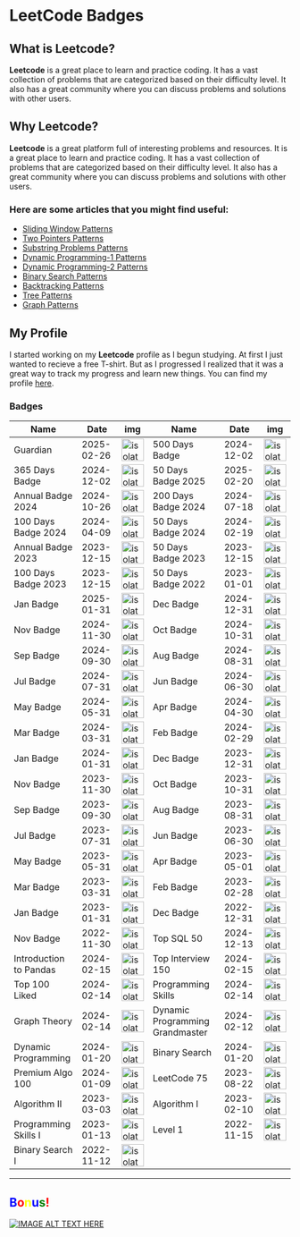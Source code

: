 # LeetCode Badges
## What is Leetcode?
**Leetcode** is a great place to learn and practice coding. It has a vast collection of problems that are categorized based on their difficulty level. It also has a great community where you can discuss problems and solutions with other users.
## Why Leetcode?
**Leetcode** is a great platform full of interesting problems and resources. It is a great place to learn and practice coding. It has a vast collection of problems that are categorized based on their difficulty level. It also has a great community where you can discuss problems and solutions with other users.
### Here are some articles that you might find useful:
- [Sliding Window Patterns](https://leetcode.com/problems/frequency-of-the-most-frequent-element/solutions/1175088/C++-Maximum-Sliding-Window-Cheatsheet-Template/)
- [Two Pointers Patterns](https://leetcode.com/discuss/study-guide/1688903/Solved-all-two-pointers-problems-in-100-days)
- [Substring Problems Patterns](https://leetcode.com/problems/minimum-window-substring/solutions/26808/Here-is-a-10-line-template-that-can-solve-most-'substring'-problems/)
- [Dynamic Programming-1 Patterns](https://leetcode.com/discuss/study-guide/458695/Dynamic-Programming-Patterns)
- [Dynamic Programming-2 Patterns](https://leetcode.com/discuss/study-guide/1437879/Dynamic-Programming-Patterns)
- [Binary Search Patterns](https://leetcode.com/discuss/study-guide/786126/Python-Powerful-Ultimate-Binary-Search-Template.-Solved-many-problems)
- [Backtracking Patterns](https://leetcode.com/problems/permutations/solutions/18239/A-general-approach-to-backtracking-questions-in-Java-(Subsets-Permutations-Combination-Sum-Palindrome-Partioning)/)
- [Tree Patterns](https://leetcode.com/discuss/study-guide/937307/Iterative-or-Recursive-or-DFS-and-BFS-Tree-Traversal-or-In-Pre-Post-and-LevelOrder-or-Views)
- [Graph Patterns](https://leetcode.com/discuss/study-guide/655708/Graph-For-Beginners-Problems-or-Pattern-or-Sample-Solutions)
## My Profile
I started working on my **Leetcode** profile as I begun studying. At first I just wanted to recieve a free T-shirt. But as I progressed I realized that it was a great way to track my progress and learn new things. You can find my profile [here](https://leetcode.com/u/Ometek/).
### Badges
Name | Date | img | Name | Date | img
--- | --- | --- | --- | --- | ---
Guardian | 2025-02-26 | <img src="https://leetcode.com/static/images/badges/guardian.png" alt="isolated" width="40"/> |500 Days Badge | 2024-12-02 | <img src="https://assets.leetcode.com/static_assets/marketing/lg500.png" alt="isolated" width="40"/>
365 Days Badge | 2024-12-02 | <img src="https://assets.leetcode.com/static_assets/marketing/lg365.png" alt="isolated" width="40"/> |50 Days Badge 2025 | 2025-02-20 | <img src="https://assets.leetcode.com/static_assets/others/lg2550.png" alt="isolated" width="40"/>
Annual Badge 2024 | 2024-10-26 | <img src="https://assets.leetcode.com/static_assets/marketing/2024-lg.png" alt="isolated" width="40"/> |200 Days Badge 2024 | 2024-07-18 | <img src="https://assets.leetcode.com/static_assets/marketing/2024-200-lg.png" alt="isolated" width="40"/>
100 Days Badge 2024 | 2024-04-09 | <img src="https://assets.leetcode.com/static_assets/marketing/2024-100-lg.png" alt="isolated" width="40"/> |50 Days Badge 2024 | 2024-02-19 | <img src="https://assets.leetcode.com/static_assets/marketing/2024-50-lg.png" alt="isolated" width="40"/>
Annual Badge 2023 | 2023-12-15 | <img src="https://assets.leetcode.com/static_assets/marketing/lg2023.png" alt="isolated" width="40"/> |50 Days Badge 2023 | 2023-12-15 | <img src="https://assets.leetcode.com/static_assets/marketing/lg50.png" alt="isolated" width="40"/>
100 Days Badge 2023 | 2023-12-15 | <img src="https://assets.leetcode.com/static_assets/marketing/lg100.png" alt="isolated" width="40"/> |50 Days Badge 2022 | 2023-01-01 | <img src="https://leetcode.com/static/images/badges/2022/lg/2022-annual-50.png" alt="isolated" width="40"/>
Jan Badge | 2025-01-31 | <img src="https://leetcode.com/static/images/badges/dcc-2025-1.png" alt="isolated" width="40"/> |Dec Badge | 2024-12-31 | <img src="https://leetcode.com/static/images/badges/dcc-2024-12.png" alt="isolated" width="40"/>
Nov Badge | 2024-11-30 | <img src="https://leetcode.com/static/images/badges/dcc-2024-11.png" alt="isolated" width="40"/> |Oct Badge | 2024-10-31 | <img src="https://leetcode.com/static/images/badges/dcc-2024-10.png" alt="isolated" width="40"/>
Sep Badge | 2024-09-30 | <img src="https://leetcode.com/static/images/badges/dcc-2024-9.png" alt="isolated" width="40"/> |Aug Badge | 2024-08-31 | <img src="https://leetcode.com/static/images/badges/dcc-2024-8.png" alt="isolated" width="40"/>
Jul Badge | 2024-07-31 | <img src="https://leetcode.com/static/images/badges/dcc-2024-7.png" alt="isolated" width="40"/> |Jun Badge | 2024-06-30 | <img src="https://leetcode.com/static/images/badges/dcc-2024-6.png" alt="isolated" width="40"/>
May Badge | 2024-05-31 | <img src="https://leetcode.com/static/images/badges/dcc-2024-5.png" alt="isolated" width="40"/> |Apr Badge | 2024-04-30 | <img src="https://leetcode.com/static/images/badges/dcc-2024-4.png" alt="isolated" width="40"/>
Mar Badge | 2024-03-31 | <img src="https://leetcode.com/static/images/badges/dcc-2024-3.png" alt="isolated" width="40"/> |Feb Badge | 2024-02-29 | <img src="https://leetcode.com/static/images/badges/dcc-2024-2.png" alt="isolated" width="40"/>
Jan Badge | 2024-01-31 | <img src="https://leetcode.com/static/images/badges/dcc-2024-1.png" alt="isolated" width="40"/> |Dec Badge | 2023-12-31 | <img src="https://leetcode.com/static/images/badges/dcc-2023-12.png" alt="isolated" width="40"/>
Nov Badge | 2023-11-30 | <img src="https://leetcode.com/static/images/badges/dcc-2023-11.png" alt="isolated" width="40"/> |Oct Badge | 2023-10-31 | <img src="https://leetcode.com/static/images/badges/dcc-2023-10.png" alt="isolated" width="40"/>
Sep Badge | 2023-09-30 | <img src="https://leetcode.com/static/images/badges/dcc-2023-9.png" alt="isolated" width="40"/> |Aug Badge | 2023-08-31 | <img src="https://leetcode.com/static/images/badges/dcc-2023-8.png" alt="isolated" width="40"/>
Jul Badge | 2023-07-31 | <img src="https://leetcode.com/static/images/badges/dcc-2023-7.png" alt="isolated" width="40"/> |Jun Badge | 2023-06-30 | <img src="https://leetcode.com/static/images/badges/dcc-2023-6.png" alt="isolated" width="40"/>
May Badge | 2023-05-31 | <img src="https://leetcode.com/static/images/badges/dcc-2023-5.png" alt="isolated" width="40"/> |Apr Badge | 2023-05-01 | <img src="https://leetcode.com/static/images/badges/dcc-2023-4.png" alt="isolated" width="40"/>
Mar Badge | 2023-03-31 | <img src="https://leetcode.com/static/images/badges/dcc-2023-3.png" alt="isolated" width="40"/> |Feb Badge | 2023-02-28 | <img src="https://leetcode.com/static/images/badges/dcc-2023-2.png" alt="isolated" width="40"/>
Jan Badge | 2023-01-31 | <img src="https://leetcode.com/static/images/badges/dcc-2023-1.png" alt="isolated" width="40"/> |Dec Badge | 2022-12-31 | <img src="https://leetcode.com/static/images/badges/dcc-2022-12.png" alt="isolated" width="40"/>
Nov Badge | 2022-11-30 | <img src="https://leetcode.com/static/images/badges/dcc-2022-11.png" alt="isolated" width="40"/> |Top SQL 50 | 2024-12-13 | <img src="https://assets.leetcode.com/static_assets/others/Top_SQL_50.png" alt="isolated" width="40"/>
Introduction to Pandas | 2024-02-15 | <img src="https://assets.leetcode.com/static_assets/others/Introduction_to_Pandas_Badge.png" alt="isolated" width="40"/> |Top Interview 150 | 2024-02-15 | <img src="https://assets.leetcode.com/static_assets/others/Top_100_Liked-1.png" alt="isolated" width="40"/>
Top 100 Liked | 2024-02-14 | <img src="https://assets.leetcode.com/static_assets/others/Top_100_Liked.png" alt="isolated" width="40"/> |Programming Skills | 2024-02-14 | <img src="https://assets.leetcode.com/static_assets/others/Programming_Skills.png" alt="isolated" width="40"/>
Graph Theory | 2024-02-14 | <img src="https://assets.leetcode.com/static_assets/others/Graph_Theory.png" alt="isolated" width="40"/> |Dynamic Programming Grandmaster | 2024-02-12 | <img src="https://assets.leetcode.com/static_assets/others/Dynamic_Programming_Grandmaster.png" alt="isolated" width="40"/>
Dynamic Programming | 2024-01-20 | <img src="https://assets.leetcode.com/static_assets/others/Dynamic_Programming.png" alt="isolated" width="40"/> |Binary Search | 2024-01-20 | <img src="https://assets.leetcode.com/static_assets/others/Binary_Search.png" alt="isolated" width="40"/>
Premium Algo 100 | 2024-01-09 | <img src="https://assets.leetcode.com/static_assets/others/Premium_Algo_100.png" alt="isolated" width="40"/> |LeetCode 75 | 2023-08-22 | <img src="https://assets.leetcode.com/static_assets/others/LeetCode_75.png" alt="isolated" width="40"/>
Algorithm II | 2023-03-03 | <img src="https://assets.leetcode.com/static_assets/others/algorithm_II.png" alt="isolated" width="40"/> |Algorithm I | 2023-02-10 | <img src="https://assets.leetcode.com/static_assets/others/algorithm_I.png" alt="isolated" width="40"/>
Programming Skills I | 2023-01-13 | <img src="https://assets.leetcode.com/static_assets/others/%E7%BC%96%E7%A8%8B%E8%83%BD%E5%8A%9B_%E5%85%A5%E9%97%A8.png" alt="isolated" width="40"/> |Level 1 | 2022-11-15 | <img src="https://assets.leetcode.com/static_assets/others/%E5%85%A5%E9%97%A8.png" alt="isolated" width="40"/>
Binary Search I | 2022-11-12 | <img src="https://assets.leetcode.com/static_assets/others/%E4%BA%8C%E5%88%86%E6%9F%A5%E6%89%BE_%E5%85%A5%E9%97%A8.png" alt="isolated" width="40"/> |  |   |  

-----
<h2><span style="color:blue">B</span><span style="color:red">o</span><span style="color:yellow">n</span><span style="color:blue">u</span><span style="color:green">s</span><span style="color:red">!</span></h2>

[![IMAGE ALT TEXT HERE](https://i.ytimg.com/vi/Q-oY0vkFjCE/oardefault.jpg?sqp=-oaymwEkCJUDENAFSFqQAgHyq4qpAxMIARUAAAAAJQAAyEI9AICiQ3gB&amp;rs=AOn4CLA2i4GkHDgYKE8KHc4r0vcYBj3kQQ)](https://www.youtube.com/shorts/Q-oY0vkFjCE)
